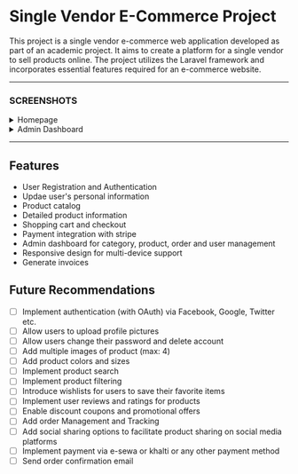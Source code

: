 # Single Vendor E-Commerce Project

This project is a single vendor e-commerce web application developed as part of an academic project. It aims to create a platform for a single vendor to sell products online. The project utilizes the Laravel framework and incorporates essential features required for an e-commerce website.

---

### SCREENSHOTS

<details>
<summary>Homepage</summary>

![Homepage](public/screenshots/home_page.png)

</details>

<details>
<summary>Admin Dashboard</summary>

![Admin Dashboard](public/screenshots/admin_dashboard.png)

</details>

---

## Features

-   User Registration and Authentication
-   Updae user's personal information
-   Product catalog
-   Detailed product information
-   Shopping cart and checkout
-   Payment integration with stripe
-   Admin dashboard for category, product, order and user management
-   Responsive design for multi-device support
-   Generate invoices

## Future Recommendations

-   [ ] Implement authentication (with OAuth) via Facebook, Google, Twitter etc.
-   [ ] Allow users to upload profile pictures
-   [ ] Allow users change their password and delete account
-   [ ] Add multiple images of product (max: 4)
-   [ ] Add product colors and sizes
-   [ ] Implement product search
-   [ ] Implement product filtering
-   [ ] Introduce wishlists for users to save their favorite items
-   [ ] Implement user reviews and ratings for products
-   [ ] Enable discount coupons and promotional offers
-   [ ] Add order Management and Tracking
-   [ ] Add social sharing options to facilitate product sharing on social media platforms
-   [ ] Implement payment via e-sewa or khalti or any other payment method
-   [ ] Send order confirmation email
